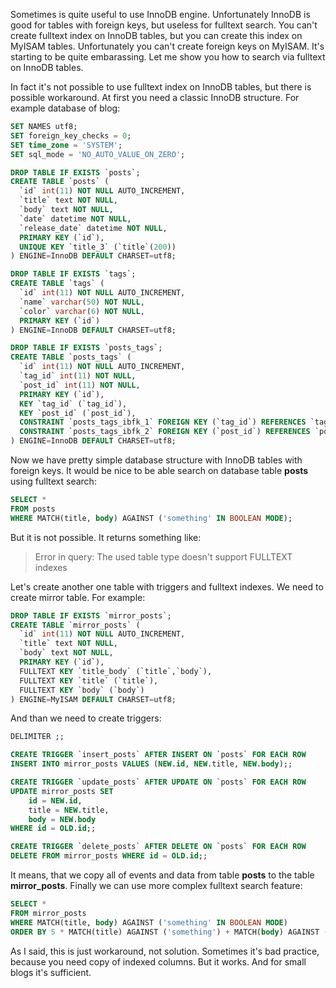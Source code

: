 Sometimes is quite useful to use InnoDB engine. 
Unfortunately InnoDB is good for tables with foreign keys, but useless for fulltext search. 
You can't create fulltext index on InnoDB tables, but you can create this index on MyISAM tables. 
Unfortunately you can't create foreign keys on MyISAM. It's starting to be quite embarassing. 
Let me show you how to search via fulltext on InnoDB tables.

In fact it's not possible to use fulltext index on InnoDB tables, 
but there is possible workaround. At first you need a classic InnoDB structure. 
For example database of  blog:

```sql
SET NAMES utf8;
SET foreign_key_checks = 0;
SET time_zone = 'SYSTEM';
SET sql_mode = 'NO_AUTO_VALUE_ON_ZERO';

DROP TABLE IF EXISTS `posts`;
CREATE TABLE `posts` (
  `id` int(11) NOT NULL AUTO_INCREMENT,
  `title` text NOT NULL,
  `body` text NOT NULL,
  `date` datetime NOT NULL,
  `release_date` datetime NOT NULL,
  PRIMARY KEY (`id`),
  UNIQUE KEY `title_3` (`title`(200))
) ENGINE=InnoDB DEFAULT CHARSET=utf8;

DROP TABLE IF EXISTS `tags`;
CREATE TABLE `tags` (
  `id` int(11) NOT NULL AUTO_INCREMENT,
  `name` varchar(50) NOT NULL,
  `color` varchar(6) NOT NULL,
  PRIMARY KEY (`id`)
) ENGINE=InnoDB DEFAULT CHARSET=utf8;

DROP TABLE IF EXISTS `posts_tags`;
CREATE TABLE `posts_tags` (
  `id` int(11) NOT NULL AUTO_INCREMENT,
  `tag_id` int(11) NOT NULL,
  `post_id` int(11) NOT NULL,
  PRIMARY KEY (`id`),
  KEY `tag_id` (`tag_id`),
  KEY `post_id` (`post_id`),
  CONSTRAINT `posts_tags_ibfk_1` FOREIGN KEY (`tag_id`) REFERENCES `tags` (`id`),
  CONSTRAINT `posts_tags_ibfk_2` FOREIGN KEY (`post_id`) REFERENCES `posts` (`id`)
) ENGINE=InnoDB DEFAULT CHARSET=utf8;
```

Now we have pretty simple database structure with InnoDB tables with foreign keys. 
It would be nice to be able search on database table **posts** using fulltext search:

```sql
SELECT *
FROM posts
WHERE MATCH(title, body) AGAINST ('something' IN BOOLEAN MODE);
```

But it is not possible. It returns something like:
>   Error in query: The used table type doesn't support FULLTEXT indexes

Let's create another one table with triggers and fulltext indexes. 
We need to create mirror table. For example:

```sql
DROP TABLE IF EXISTS `mirror_posts`;
CREATE TABLE `mirror_posts` (
  `id` int(11) NOT NULL AUTO_INCREMENT,
  `title` text NOT NULL,
  `body` text NOT NULL,
  PRIMARY KEY (`id`),
  FULLTEXT KEY `title_body` (`title`,`body`),
  FULLTEXT KEY `title` (`title`),
  FULLTEXT KEY `body` (`body`)
) ENGINE=MyISAM DEFAULT CHARSET=utf8;
```

And than we need to create triggers:

```sql
DELIMITER ;;

CREATE TRIGGER `insert_posts` AFTER INSERT ON `posts` FOR EACH ROW
INSERT INTO mirror_posts VALUES (NEW.id, NEW.title, NEW.body);;

CREATE TRIGGER `update_posts` AFTER UPDATE ON `posts` FOR EACH ROW
UPDATE mirror_posts SET
    id = NEW.id,
    title = NEW.title,
    body = NEW.body
WHERE id = OLD.id;;

CREATE TRIGGER `delete_posts` AFTER DELETE ON `posts` FOR EACH ROW
DELETE FROM mirror_posts WHERE id = OLD.id;;
```

It means, that we copy all of events and data from table **posts** to the table **mirror_posts**.
Finally we can use more complex fulltext search feature:

```sql
SELECT *
FROM mirror_posts
WHERE MATCH(title, body) AGAINST ('something' IN BOOLEAN MODE)
ORDER BY 5 * MATCH(title) AGAINST ('something') + MATCH(body) AGAINST ('something') DESC;
```

As I said, this is just workaround, not solution. 
Sometimes it's bad practice, because you need copy of indexed columns. 
But it works. And for small blogs it's sufficient.
